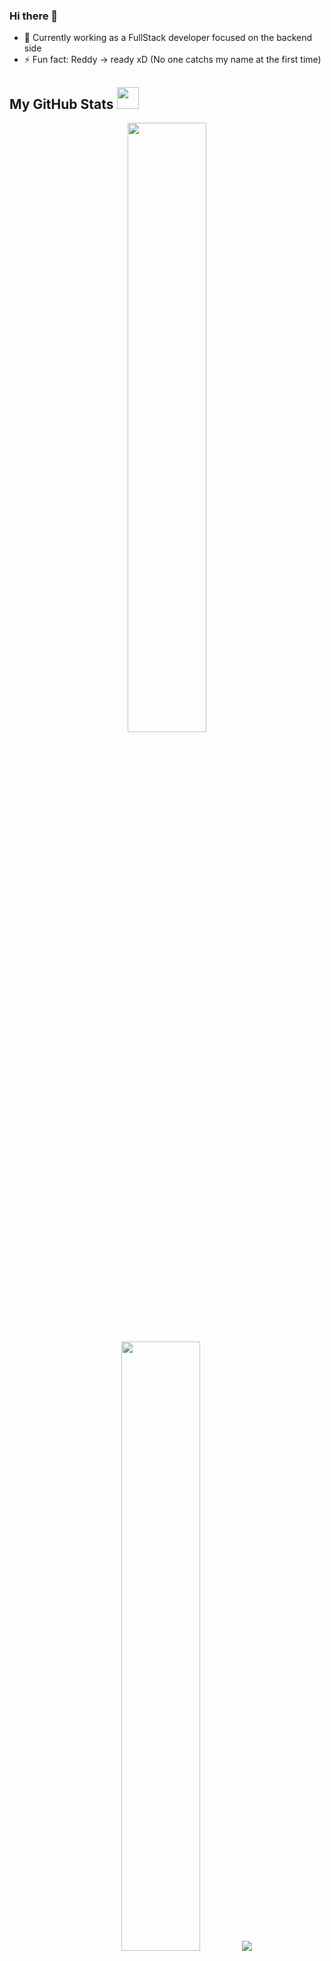 ### Hi there 👋

- 🔭 Currently working as a FullStack developer focused on the backend side
- ⚡ Fun fact: Reddy -> ready xD (No one catchs my name at the first time)

##  My GitHub Stats <img src = "https://i.pinimg.com/originals/65/c4/f4/65c4f452571be1261e9c623f7da488ac.gif" width = 35px> 
 
<p align="center">
  <img height="50%" width="auto" src ="https://github-readme-stats.vercel.app/api?username=reddytocode&show_icons=true&count_private=true&theme=darcula&hide_border=true&hide=issues,contribs&bg_color=00000000">
  <img height="50%" width="auto" src ="https://github-readme-stats.vercel.app/api/top-langs/?username=reddytocode&layout=compact&hide_border=true&theme=darcula&bg_color=00000000&langs_count=6&hide=jupyter%20notebook,tex,css,php&exclude_repo=Pacman-AI">
  <img src ="https://github-readme-streak-stats.herokuapp.com?user=reddytocode&theme=darcula&hide_border=true&background=FFFFFF00">
  <br>
  <br>

</p>

<p align="left"> <img src="https://komarev.com/ghpvc/?username=reddytocode&label=Profile%20views&color=0e75b6&style=flat" alt="isrealodejobi" />
</p>

